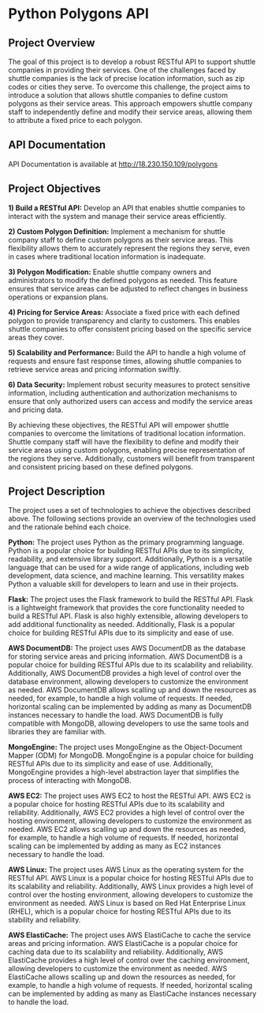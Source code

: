# Python Polygons API

## Project Overview
The goal of this project is to develop a robust RESTful API to support shuttle companies in providing their services. One of the challenges faced by shuttle companies is the lack of precise location information, such as zip codes or cities they serve. To overcome this challenge, the project aims to introduce a solution that allows shuttle companies to define custom polygons as their service areas. This approach empowers shuttle company staff to independently define and modify their service areas, allowing them to attribute a fixed price to each polygon.

## API Documentation
API Documentation is available at <a href="http://18.230.150.109/polygons" onclick="window.open(this.href, '_blank'); return false;">http://18.230.150.109/polygons</a>

## Project Objectives

**1) Build a RESTful API:** Develop an API that enables shuttle companies to interact with the system and manage their service areas efficiently.

**2) Custom Polygon Definition:** Implement a mechanism for shuttle company staff to define custom polygons as their service areas. This flexibility allows them to accurately represent the regions they serve, even in cases where traditional location information is inadequate.

**3) Polygon Modification:** Enable shuttle company owners and administrators to modify the defined polygons as needed. This feature ensures that service areas can be adjusted to reflect changes in business operations or expansion plans.

**4) Pricing for Service Areas:** Associate a fixed price with each defined polygon to provide transparency and clarity to customers. This enables shuttle companies to offer consistent pricing based on the specific service areas they cover.

**5) Scalability and Performance:** Build the API to handle a high volume of requests and ensure fast response times, allowing shuttle companies to retrieve service areas and pricing information swiftly.

**6) Data Security:** Implement robust security measures to protect sensitive information, including authentication and authorization mechanisms to ensure that only authorized users can access and modify the service areas and pricing data.

By achieving these objectives, the RESTful API will empower shuttle companies to overcome the limitations of traditional location information. Shuttle company staff will have the flexibility to define and modify their service areas using custom polygons, enabling precise representation of the regions they serve. Additionally, customers will benefit from transparent and consistent pricing based on these defined polygons.

## Project Description

The project uses a set of technologies to achieve the objectives described above. The following sections provide an overview of the technologies used and the rationale behind each choice.

**Python:** The project uses Python as the primary programming language. Python is a popular choice for building RESTful APIs due to its simplicity, readability, and extensive library support. Additionally, Python is a versatile language that can be used for a wide range of applications, including web development, data science, and machine learning. This versatility makes Python a valuable skill for developers to learn and use in their projects.

**Flask:** The project uses the Flask framework to build the RESTful API. Flask is a lightweight framework that provides the core functionality needed to build a RESTful API. Flask is also highly extensible, allowing developers to add additional functionality as needed. Additionally, Flask is a popular choice for building RESTful APIs due to its simplicity and ease of use.

**AWS DocumentDB:** The project uses AWS DocumentDB as the database for storing service areas and pricing information. AWS DocumentDB is a popular choice for building RESTful APIs due to its scalability and reliability. Additionally, AWS DocumentDB provides a high level of control over the database environment, allowing developers to customize the environment as needed. AWS DocumentDB allows scalling up and down the resources as needed, for example, to handle a high volume of requests. If needed, horizontal scaling can be implemented by adding as many as DocumentDB instances necessary to handle the load. AWS DocumentDB is fully compatible with MongoDB, allowing developers to use the same tools and libraries they are familiar with.

**MongoEngine:** The project uses MongoEngine as the Object-Document Mapper (ODM) for MongoDB. MongoEngine is a popular choice for building RESTful APIs due to its simplicity and ease of use. Additionally, MongoEngine provides a high-level abstraction layer that simplifies the process of interacting with MongoDB. 

**AWS EC2:** The project uses AWS EC2 to host the RESTful API. AWS EC2 is a popular choice for hosting RESTful APIs due to its scalability and reliability. Additionally, AWS EC2 provides a high level of control over the hosting environment, allowing developers to customize the environment as needed. AWS EC2 allows scalling up and down the resources as needed, for example, to handle a high volume of requests. If needed, horizontal scaling can be implemented by adding as many as EC2 instances necessary to handle the load.

**AWS Linux:** The project uses AWS Linux as the operating system for the RESTful API. AWS Linux is a popular choice for hosting RESTful APIs due to its scalability and reliability. Additionally, AWS Linux provides a high level of control over the hosting environment, allowing developers to customize the environment as needed. AWS Linux is based on Red Hat Enterprise Linux (RHEL), which is a popular choice for hosting RESTful APIs due to its stability and reliability. 

**AWS ElastiCache:** The project uses AWS ElastiCache to cache the service areas and pricing information. AWS ElastiCache is a popular choice for caching data due to its scalability and reliability. Additionally, AWS ElastiCache provides a high level of control over the caching environment, allowing developers to customize the environment as needed. AWS ElastiCache allows scalling up and down the resources as needed, for example, to handle a high volume of requests. If needed, horizontal scaling can be implemented by adding as many as ElastiCache instances necessary to handle the load.


